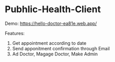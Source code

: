 ﻿# Pubhlic-Health-Client
Demo:   https://hello-doctor-ea81e.web.app/

Features:
  1. Get appointment according to date
  2. Send apponitment confirmation through Email
  3. Ad Doctor, Magage Doctor, Make Admin
